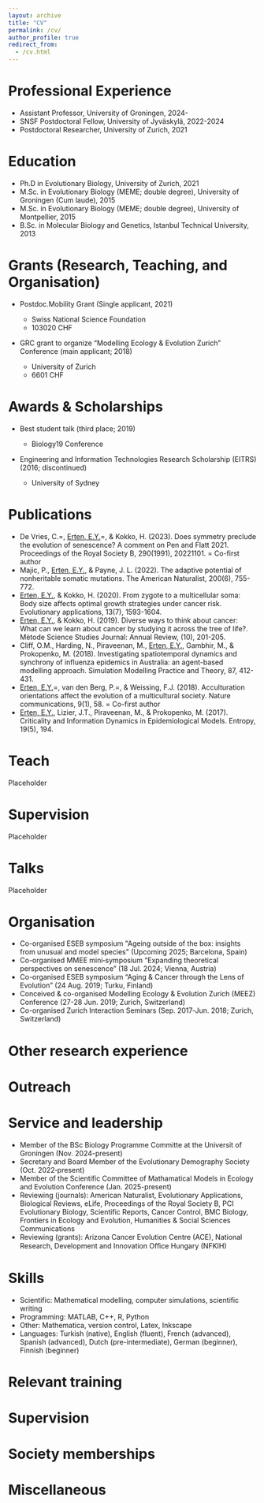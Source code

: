 ```yaml
---
layout: archive
title: "CV"
permalink: /cv/
author_profile: true
redirect_from:
  - /cv.html
---
```


Professional Experience
======
* Assistant Professor, University of Groningen, 2024-
* SNSF Postdoctoral Fellow, University of Jyväskylä, 2022-2024
* Postdoctoral Researcher, University of Zurich, 2021

Education
======
* Ph.D in Evolutionary Biology, University of Zurich, 2021
* M.Sc. in Evolutionary Biology (MEME; double degree), University of Groningen (Cum laude), 2015
* M.Sc. in Evolutionary Biology (MEME; double degree), University of Montpellier, 2015
* B.Sc. in Molecular Biology and Genetics, Istanbul Technical University, 2013

Grants (Research, Teaching, and Organisation)
======
* Postdoc.Mobility Grant (Single applicant, 2021)
  * Swiss National Science Foundation
  * 103020 CHF

* GRC grant to organize “Modelling Ecology & Evolution Zurich” Conference (main applicant; 2018)
  * University of Zurich
  * 6601 CHF

Awards & Scholarships
======
* Best student talk (third place; 2019)
  * Biology19 Conference

* Engineering and Information Technologies Research Scholarship (EITRS) (2016; discontinued)
  * University of Sydney

Publications
======
* De Vries, C.=, <u>Erten, E.Y.</u>=, & Kokko, H. (2023). Does symmetry preclude the evolution of senescence? A comment on Pen and Flatt 2021. Proceedings of the Royal Society B, 290(1991), 20221101. = Co-first author
* Majic, P., <u>Erten, E.Y.</u>, & Payne, J. L. (2022). The adaptive potential of nonheritable somatic mutations. The American Naturalist, 200(6), 755-772.
* <u>Erten, E.Y.</u>, & Kokko, H. (2020). From zygote to a multicellular soma: Body size affects optimal growth strategies under cancer risk. Evolutionary applications, 13(7), 1593-1604.
* <u>Erten, E.Y.</u>, & Kokko, H. (2019). Diverse ways to think about cancer: What can we learn about cancer by studying it across the tree of life?. Mètode Science Studies Journal: Annual Review, (10), 201-205.
* Cliff, O.M., Harding, N., Piraveenan, M., <u>Erten, E.Y.</u>, Gambhir, M., & Prokopenko, M. (2018). Investigating spatiotemporal dynamics and synchrony of influenza epidemics in Australia: an agent-based modelling approach. Simulation Modelling Practice and Theory, 87, 412-431. 
* <u>Erten, E.Y.</u>=, van den Berg, P.=, & Weissing, F.J. (2018). Acculturation orientations affect the evolution of a multicultural society. Nature communications, 9(1), 58. = Co-first author
* <u>Erten, E.Y.</u>, Lizier, J.T., Piraveenan, M., & Prokopenko, M. (2017). Criticality and Information Dynamics in Epidemiological Models. Entropy, 19(5), 194. 


Teach
=====
Placeholder

Supervision
=====  
Placeholder

Talks
=====
Placeholder

Organisation
=====
* Co-organised ESEB symposium "Ageing outside of the box: insights from unusual and model species" (Upcoming 2025; Barcelona, Spain)
* Co-organised MMEE mini‑symposium “Expanding theoretical perspectives on senescence” (18 Jul. 2024; Vienna, Austria)
* Co-organised ESEB symposium “Aging & Cancer through the Lens of Evolution” (24 Aug. 2019; Turku, Finland)
* Conceived & co-organised Modelling Ecology & Evolution Zurich (MEEZ) Conference (27-28 Jun. 2019; Zurich, Switzerland)
* Co-organised Zurich Interaction Seminars (Sep. 2017‑Jun. 2018; Zurich, Switzerland) 

Other research experience
===== 

Outreach
===== 


Service and leadership
======
* Member of the BSc Biology Programme Committe at the Universit of Groningen (Nov. 2024-present)
* Secretary and Board Member of the Evolutionary Demography Society (Oct. 2022‑present) 
* Member of the Scientific Committee of Mathamatical Models in Ecology and Evolution Conference (Jan. 2025-present)
* Reviewing (journals): American Naturalist, Evolutionary Applications, Biological Reviews, eLife, 
Proceedings of the Royal Society B, PCI Evolutionary Biology, Scientific Reports, Cancer Control, BMC 
Biology, Frontiers in Ecology and Evolution, Humanities & Social Sciences Communications 
* Reviewing (grants): Arizona Cancer Evolution Centre (ACE), National Research, Development and 
Innovation Oﬀice Hungary (NFKIH) 

Skills
===== 
* Scientific: Mathematical modelling, computer simulations, scientific writing
* Programming: MATLAB, C++, R, Python
* Other: Mathematica, version control, Latex, Inkscape
* Languages: Turkish (native), English (fluent), French (advanced), Spanish (advanced), Dutch (pre-intermediate), German (beginner), Finnish (beginner)


Relevant training
===== 

Supervision
===== 

Society memberships
=====

Miscellaneous
=====